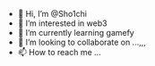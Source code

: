 - 👋 Hi, I’m @Sho1chi
- 👀 I’m interested in web3 
- 🌱 I’m currently learning gamefy 
- 💞️ I’m looking to collaborate on ...,,,
- 📫 How to reach me ...

<!---
Sho1chi/Sho1chi is a ✨ special ✨ repository because its `README.md` (this file) appears on your GitHub profile.
You can click the Preview link to take a look at your changes.
--->
